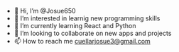 - 👋 Hi, I’m @Josue650
- 👀 I’m interested in learnig new programming skills
- 🌱 I’m currently learning React and Python
- 💞️ I’m looking to collaborate on new apps and projects
- 📫 How to reach me cuellarjosue3@gmail.com

<!---
Josue650/Josue650 is a ✨ special ✨ repository because its `README.md` (this file) appears on your GitHub profile.
You can click the Preview link to take a look at your changes.
--->
